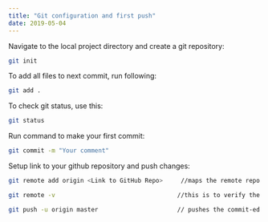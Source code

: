```yaml
---
title: "Git configuration and first push"
date: 2019-05-04
---
```


Navigate to the local project directory and create a git repository:

```bash
git init
```

To add all files to next commit, run following:

```bash
git add .
```

To check git status, use this:

```bash
git status
```

Run command to make your first commit:

```bash
git commit -m "Your comment"
```

Setup link to your github repository and push changes:

```bash
git remote add origin <Link to GitHub Repo>     //maps the remote repo link to local git repo

git remote -v                                  //this is to verify the link to the remote repo 

git push -u origin master                      // pushes the commit-ed changes into the remote repo
```
